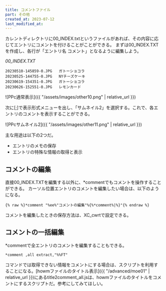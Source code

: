 ```yaml
---
title: コメントファイル
part: その他
created_at: 2023-07-12
last_modified_at: 
---
```


カレントディレクトリに00_INDEX.txtというファイルがあれば、その内容に応じてエントリにコメントを付けることがことができる。
まずは00_INDEX.TXTを作成し、各行が「エントリ名 コメント」となるように編集しよう。

_00_INDEX.TXT_
```text
20230510-145859-0.JPG	ガトーショコラ
20230525-144755-0.JPG	NYチーズケーキ
20230619-154351-0.JPG	ガトーショコラ
20230626-152551-0.JPG	レモンカード
```
![PPc通常表示]({{ "/assets/images/other10.png" | relative_url }})

次に[;]で表示形式メニューを出し、「サムネイル2」を選択する。これで、各エントリのコメントを表示することができる。

![PPcサムネイル2]({{ "/assets/images/other11.png" | relative_url }})

主な用途は以下の2つだ。

- エントリのメモの保存
- エントリの特殊な情報の取得と表示

## コメントの編集

直接00_INDEX.TXTを編集する以外に、*commentでもコメントを操作することができる。
カーソル位置エントリのコメントを編集したい場合は、以下のようになる。

```text
{% raw %}*comment "%ee%"コメントの編集"%{%*comment%|%}"{% endraw %}
```

コメントを編集したときの保存方法は、XC_cwrtで設定できる。

## コメントの一括編集

*commentで全エントリのコメントを編集することもできる。

```text
*comment ,all extract,"%%FT"
```

コマンドでは取得できない情報をコメントにする場合は、スクリプトを利用することになる。[howmファイルのタイトル表示]({{ "/advanced/moe01" | relative_url }})にあるtitle2comment_all.jsは、howmファイルのタイトルをコメントにするスクリプトだ。参考にしてみてほしい。
